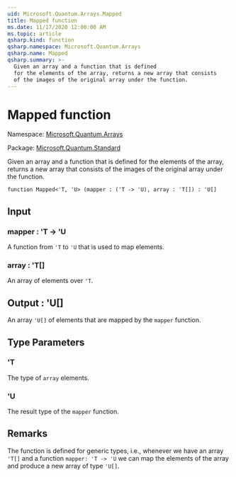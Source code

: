 ```yaml
---
uid: Microsoft.Quantum.Arrays.Mapped
title: Mapped function
ms.date: 11/17/2020 12:00:00 AM
ms.topic: article
qsharp.kind: function
qsharp.namespace: Microsoft.Quantum.Arrays
qsharp.name: Mapped
qsharp.summary: >-
  Given an array and a function that is defined
  for the elements of the array, returns a new array that consists
  of the images of the original array under the function.
---
```


# Mapped function

Namespace: [Microsoft.Quantum.Arrays](xref:Microsoft.Quantum.Arrays)

Package: [Microsoft.Quantum.Standard](https://nuget.org/packages/Microsoft.Quantum.Standard)


Given an array and a function that is definedfor the elements of the array, returns a new array that consistsof the images of the original array under the function.

```qsharp
function Mapped<'T, 'U> (mapper : ('T -> 'U), array : 'T[]) : 'U[]
```


## Input

### mapper : 'T -> 'U

A function from `'T` to `'U` that is used to map elements.


### array : 'T[]

An array of elements over `'T`.



## Output : 'U[]

An array `'U[]` of elements that are mapped by the `mapper` function.

## Type Parameters

### 'T

The type of `array` elements.
### 'U

The result type of the `mapper` function.

## Remarks

The function is defined for generic types, i.e., whenever we havean array `'T[]` and a function `mapper: 'T -> 'U` we can map the elementsof the array and produce a new array of type `'U[]`.
